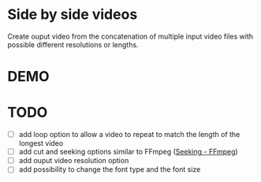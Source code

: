 Side by side videos
====================

Create ouput video from the concatenation of multiple input video files with possible different resolutions or lengths.

# DEMO

# TODO
- [ ] add loop option to allow a video to repeat to match the length of the longest video
- [ ] add cut and seeking options similar to FFmpeg ([Seeking - FFmpeg](https://trac.ffmpeg.org/wiki/Seeking))
- [ ] add ouput video resolution option
- [ ] add possibility to change the font type and the font size
